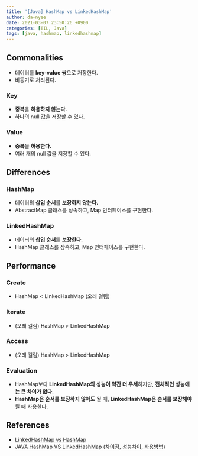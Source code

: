 ```yaml
---
title: '[Java] HashMap vs LinkedHashMap'
author: da-nyee
date: 2021-03-07 23:50:26 +0900
categories: [TIL, Java]
tags: [java, hashmap, linkedhashmap]
---
```


## Commonalities

- 데이터를 <b>key-value 쌍</b>으로 저장한다.
- 비동기로 처리된다.

### Key

- <b>중복</b>을 <b>허용하지 않는다.</b>
- 하나의 null 값을 저장할 수 있다.

### Value

- <b>중복</b>을 <b>허용한다.</b>
- 여러 개의 null 값을 저장할 수 있다.

## Differences

### HashMap

- 데이터의 <b>삽입 순서</b>를 <b>보장하지 않는다.</b>
- AbstractMap 클래스를 상속하고, Map 인터페이스를 구현한다.

### LinkedHashMap

- 데이터의 <b>삽입 순서</b>를 <b>보장한다.</b>
- HashMap 클래스를 상속하고, Map 인터페이스를 구현한다.

## Performance

### Create

- HashMap < LinkedHashMap (오래 걸림)

### Iterate

- (오래 걸림) HashMap > LinkedHashMap

### Access

- (오래 걸림) HashMap > LinkedHashMap

### Evaluation

- HashMap보다 <b>LinkedHashMap의 성능이 약간 더 우세</b>하지만, <b>전체적인 성능에는 큰 차이가 없다.</b>
- <b>HashMap은 순서를 보장하지 않아도</b> 될 때, <b>LinkedHashMap은 순서를 보장해야</b> 될 때 사용한다.

## References

- [LinkedHashMap vs HashMap](https://www.javatpoint.com/linkedhashmap-vs-hashmap-in-java)
- [JAVA HashMap VS LinkedHashMap (차이점, 성능차이, 사용방법)](https://web-inf.tistory.com/44)